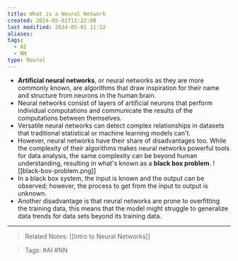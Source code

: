 ```yaml
---
title: What is a Neural Network
created: 2024-05-01T11:22:00
last modified: 2024-05-01 11:22
aliases: 
tags:
  - AI
  - NN
type: Neural
---
```

- **Artificial neural networks**, or neural networks as they are more commonly known, are algorithms that draw inspiration for their name and structure from neurons in the human brain.
- Neural networks consist of layers of artificial neurons that perform individual computations and communicate the results of the computations between themselves.
- Versatile neural networks can detect complex relationships in datasets that traditional statistical or machine learning models can't.
- However, neural networks have their share of disadvantages too. While the complexity of their algorithms makes neural networks powerful tools for data analysis, the same complexity can be beyond human understanding, resulting in what's known as a **black box problem**.
![[black-box-problem.png]]
- In a black box system, the input is known and the output can be observed; however, the process to get from the input to output is unknown.
- Another disadvantage is that neural networks are prone to overfitting the training data, this means that the model might struggle to generalize data trends for data sets beyond its training data.
---
>Related Notes: [[Intro to Neural Networks]]

>Tags: #AI #NN 
